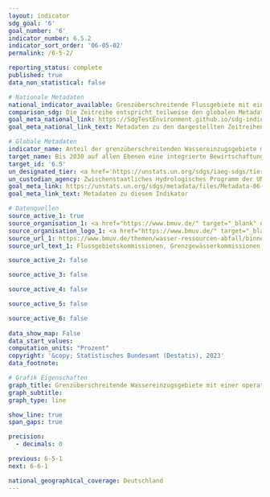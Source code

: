 ```yaml
---
layout: indicator    
sdg_goal: '6'    
goal_number: '6'    
indicator_number: 6.5.2    
indicator_sort_order: '06-05-02'    
permalink: /6-5-2/    

reporting_status: complete    
published: true    
data_non_statistical: false    

# Nationale Metadaten    
national_indicator_available: Grenzüberschreitende Flussgebiete mit einer internationalen Wasserkooperation    
comparison_sdg: Die Zeitreihe entspricht teilweise den globalen Metadaten.    
goal_meta_national_link: https://SdgTestEnvironment.github.io/sdg-indicators/public/Meta/6.5.2.pdf
goal_meta_national_link_text: Metadaten zu den dargestellten Zeitreihen    

# Globale Metadaten    
indicator_name: Anteil der grenzüberschreitenden Wassereinzugsgebiete mit einer operativen Vereinbarung zur Wasserkooperation    
target_name: Bis 2030 auf allen Ebenen eine integrierte Bewirtschaftung der Wasserressourcen umsetzen, gegebenenfalls auch mittels grenzüberschreitender Zusammenarbeit    
target_id: '6.5'    
un_designated_tier: <a href='https://unstats.un.org/sdgs/iaeg-sdgs/tier-classification/' title='Klicken Sie hier um weitere Informationen zur UN-Tier-Klassifikation zu erhalten.'  target='_blank'>Tier I</a>    
un_custodian_agency: Zwischenstaatliches Hydrologisches Programm der UNESCO (UNESCO-IHP)<br>Wirtschaftskommission für Europa der Vereinten Nationen (UNECE)    
goal_meta_link: https://unstats.un.org/sdgs/metadata/files/Metadata-06-05-02.pdf    
goal_meta_link_text: Metadaten zu diesem Indikator        

# Datenquellen
source_active_1: true
source_organisation_1: <a href="https://www.bmuv.de/" target="_blank" onclick="return confirm_alert('des Bundesministeriums für Umwelt, Naturschutz, nukleare Sicherheit und Verbraucherschutz');"> Bundesministerium für Umwelt, Naturschutz, nukleare Sicherheit und Verbraucherschutz (BMUV) </a>
source_organisation_logo_1: <a href="https://www.bmuv.de/" target="_blank" onclick="return confirm_alert('des Bundesministeriums für Umwelt, Naturschutz, nukleare Sicherheit und Verbraucherschutz');"><img src="https://g205sdgs.github.io/sdg-indicators/public/OrgImgDe/bmuv.png" alt="Logo bmuv" style="height:60px; width:148px"/></a>
source_url_1: https://www.bmuv.de/themen/wasser-ressourcen-abfall/binnengewaesser/fluesse-und-seen/flussgebietskommission
source_url_text_1: Flussgebietskommissionen, Grenzgewässerkommissionen und Flussgebietsgemeinschaften

source_active_2: false

source_active_3: false

source_active_4: false

source_active_5: false

source_active_6: false
    
data_show_map: False    
data_start_values:     
computation_units: "Prozent"    
copyright: '&copy; Statistisches Bundesamt (Destatis), 2023'    
data_footnote:     

# Grafik Eigenschaften    
graph_title: Grenzüberschreitende Wassereinzugsgebiete mit einer operativen Vereinbarung zur Kooperation im Wasserbereich
graph_subtitle:     
graph_type: line    

show_line: true
span_gaps: true

precision:
  - decimals: 0    

previous: 6-5-1    
next: 6-6-1    

national_geographical_coverage: Deutschland    
---
```


<span></span>